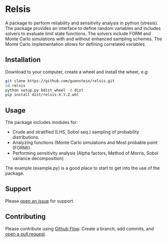 # Relsis

A package to perform reliability and sensitivity analysis in python (stresis). The package provides an interface to define random variables and includes solvers to evaluate limit state functions. The solvers include FORM and Monte Carlo simulations with and without enhanced sampling schemes. The Monte Carlo implementation allows for defining correlated variables.

## Installation

Download to your computer, create a wheel and install the wheel, e.g:

```sh
git clone https://github.com/gunnstein/relsis.git
cd relsis
python setup.py bdist_wheel -d dist
pip install dist/relsis-X.Y.Z.whl
```

## Usage

The package includes modules for:

- Crude and stratified (LHS, Sobol seq.) sampling of probability distributions.
- Analyzing functions (Monte Carlo simulations and Most probable point (FORM))
- Performing sensitivity analysis (Alpha factors, Method of Morris, Sobol variance decomposition)

The example (example.py) is a good place to start to get into the use of the package.

## Support

Please [open an issue](https://github.com/Gunnstein/relsis/issues/new) for support.

## Contributing

Please contribute using [Github Flow](https://guides.github.com/introduction/flow/). Create a branch, add commits, and [open a pull request](https://github.com/Gunnstein/relsis/compare/).
